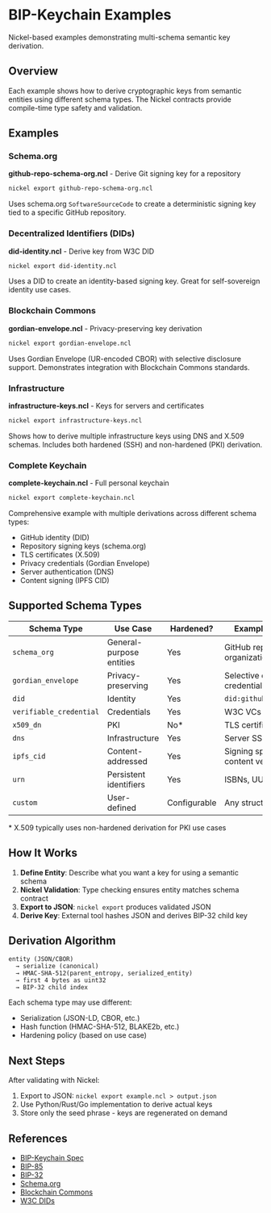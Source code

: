# BIP-Keychain Examples

Nickel-based examples demonstrating multi-schema semantic key derivation.

## Overview

Each example shows how to derive cryptographic keys from semantic entities using different schema types. The Nickel contracts provide compile-time type safety and validation.

## Examples

### Schema.org

**github-repo-schema-org.ncl** - Derive Git signing key for a repository
```bash
nickel export github-repo-schema-org.ncl
```

Uses schema.org `SoftwareSourceCode` to create a deterministic signing key tied to a specific GitHub repository.

### Decentralized Identifiers (DIDs)

**did-identity.ncl** - Derive key from W3C DID
```bash
nickel export did-identity.ncl
```

Uses a DID to create an identity-based signing key. Great for self-sovereign identity use cases.

### Blockchain Commons

**gordian-envelope.ncl** - Privacy-preserving key derivation
```bash
nickel export gordian-envelope.ncl
```

Uses Gordian Envelope (UR-encoded CBOR) with selective disclosure support. Demonstrates integration with Blockchain Commons standards.

### Infrastructure

**infrastructure-keys.ncl** - Keys for servers and certificates
```bash
nickel export infrastructure-keys.ncl
```

Shows how to derive multiple infrastructure keys using DNS and X.509 schemas. Includes both hardened (SSH) and non-hardened (PKI) derivation.

### Complete Keychain

**complete-keychain.ncl** - Full personal keychain
```bash
nickel export complete-keychain.ncl
```

Comprehensive example with multiple derivations across different schema types:
- GitHub identity (DID)
- Repository signing keys (schema.org)
- TLS certificates (X.509)
- Privacy credentials (Gordian Envelope)
- Server authentication (DNS)
- Content signing (IPFS CID)

## Supported Schema Types

| Schema Type | Use Case | Hardened? | Example Entity |
|-------------|----------|-----------|----------------|
| `schema_org` | General-purpose entities | Yes | GitHub repos, organizations |
| `gordian_envelope` | Privacy-preserving | Yes | Selective disclosure credentials |
| `did` | Identity | Yes | `did:github:username` |
| `verifiable_credential` | Credentials | Yes | W3C VCs |
| `x509_dn` | PKI | No* | TLS certificates |
| `dns` | Infrastructure | Yes | Server SSH keys |
| `ipfs_cid` | Content-addressed | Yes | Signing specific content versions |
| `urn` | Persistent identifiers | Yes | ISBNs, UUIDs, etc. |
| `custom` | User-defined | Configurable | Any structured data |

\* X.509 typically uses non-hardened derivation for PKI use cases

## How It Works

1. **Define Entity**: Describe what you want a key for using a semantic schema
2. **Nickel Validation**: Type checking ensures entity matches schema contract
3. **Export to JSON**: `nickel export` produces validated JSON
4. **Derive Key**: External tool hashes JSON and derives BIP-32 child key

## Derivation Algorithm

```
entity (JSON/CBOR)
  → serialize (canonical)
  → HMAC-SHA-512(parent_entropy, serialized_entity)
  → first 4 bytes as uint32
  → BIP-32 child index
```

Each schema type may use different:
- Serialization (JSON-LD, CBOR, etc.)
- Hash function (HMAC-SHA-512, BLAKE2b, etc.)
- Hardening policy (based on use case)

## Next Steps

After validating with Nickel:
1. Export to JSON: `nickel export example.ncl > output.json`
2. Use Python/Rust/Go implementation to derive actual keys
3. Store only the seed phrase - keys are regenerated on demand

## References

- [BIP-Keychain Spec](https://github.com/akarve/bip-keychain)
- [BIP-85](https://bips.dev/85/)
- [BIP-32](https://github.com/bitcoin/bips/blob/master/bip-0032.mediawiki)
- [Schema.org](https://schema.org/)
- [Blockchain Commons](https://www.blockchaincommons.com/)
- [W3C DIDs](https://www.w3.org/TR/did-core/)
